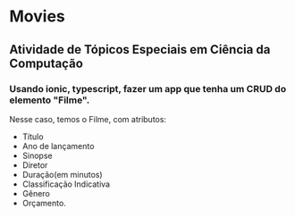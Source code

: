 # Movies
## Atividade de Tópicos Especiais em Ciência da Computação

### Usando ionic, typescript, fazer um app que tenha um CRUD do elemento "Filme".
 Nesse caso, temos o Filme, com atributos: 
  -  Título
  -  Ano de lançamento
  -  Sinopse
  -  Diretor
  -  Duração(em minutos)
  -  Classificação Indicativa
  -  Gênero
  -  Orçamento.
